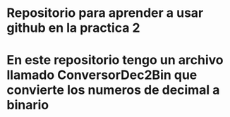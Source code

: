 # Repositorio para aprender a usar github en la practica 2
# En este repositorio tengo un archivo llamado ConversorDec2Bin que convierte los numeros de decimal a binario
 
